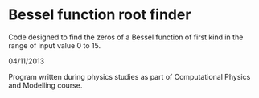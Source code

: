 # Bessel function root finder
Code designed to find the zeros of a Bessel function of first kind in the range of input value 0 to 15.

04/11/2013

Program written during physics studies as part of Computational Physics and Modelling course.
